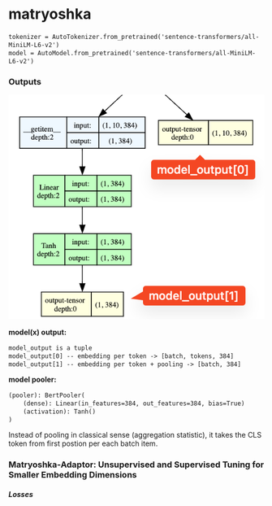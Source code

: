 # matryoshka

```
tokenizer = AutoTokenizer.from_pretrained('sentence-transformers/all-MiniLM-L6-v2')
model = AutoModel.from_pretrained('sentence-transformers/all-MiniLM-L6-v2')
```

### Outputs
![alt text](images/outputs.png)

**model(x) output:**
```
model_output is a tuple
model_output[0] -- embedding per token -> [batch, tokens, 384]
model_output[1] -- embedding per token + pooling -> [batch, 384]
```

**model pooler:**
```
(pooler): BertPooler(
    (dense): Linear(in_features=384, out_features=384, bias=True)
    (activation): Tanh()
)
```

Instead of pooling in classical sense (aggregation statistic), it takes the CLS token from first postion per each batch item. 

### Matryoshka-Adaptor: Unsupervised and Supervised Tuning for Smaller Embedding Dimensions

##### Losses 

